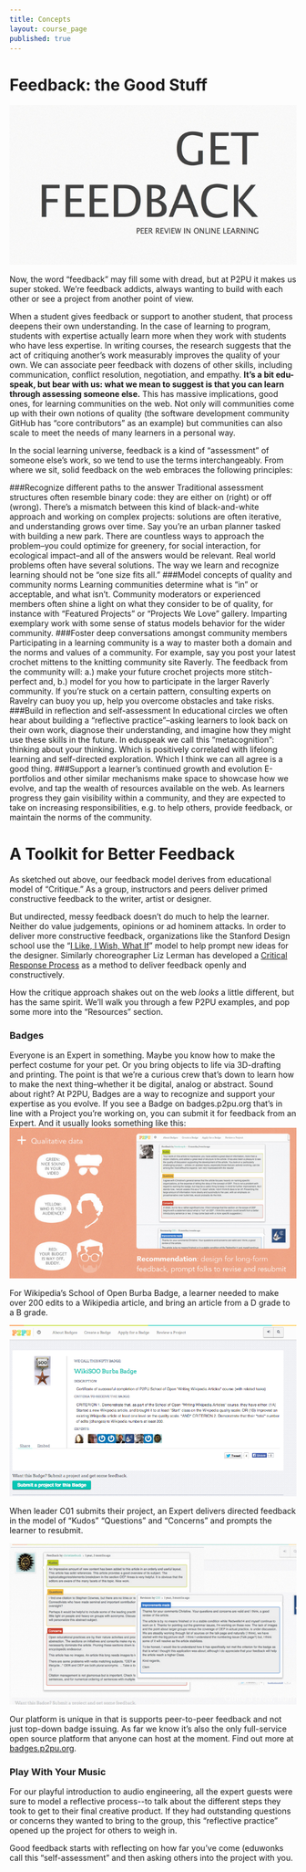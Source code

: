 ```yaml
---
title: Concepts
layout: course_page
published: true
---
```


# Feedback: the Good Stuff
![getfeedback.png](/img/getfeedback.png)

Now, the word “feedback” may fill some with dread, but at P2PU it makes us super stoked. We’re feedback addicts, always wanting to build with each other or see a project from another point of view. 

When a student gives feedback or support to another student, that process deepens their own understanding. In the case of learning to program, students with expertise actually learn more when they work with students who have less expertise. In writing courses, the research suggests that the act of critiquing another’s work measurably improves the quality of your own. We can associate peer feedback with dozens of other skills, including communication, conflict resolution, negotiation, and empathy. **It’s a bit edu-speak, but bear with us: what we mean to suggest is that you can learn through assessing someone else.** This has massive implications, good ones, for learning communities on the web. Not only will communities come up with their own notions of quality (the software development community GitHub has “core contributors” as an example) but communities can also scale to meet the needs of many learners in a personal way.

In the social learning universe, feedback is a kind of “assessment” of someone else’s work, so we tend to use the terms interchangeably. From where we sit, solid feedback on the web embraces the following principles:

###Recognize different paths to the answer
Traditional assessment structures often resemble binary code: they are either on (right) or off (wrong). There’s a mismatch between this kind of black-and-white approach and working on complex projects: solutions are often iterative, and understanding grows over time. Say you’re an urban planner tasked with building a new park. There are countless ways to approach the problem–you could optimize for greenery, for social interaction, for ecological impact–and all of the answers would be relevant. Real world problems often have several solutions. The way we learn and recognize learning should not be “one size fits all.”
###Model concepts of quality and community norms 
Learning communities determine what is “in” or acceptable, and what isn’t. Community moderators or experienced members often shine a light on what they consider to be of quality, for instance with “Featured Projects” or “Projects We Love” gallery. Imparting exemplary work with some sense of status models behavior for the wider community.
###Foster deep conversations amongst community members
Participating in a learning community is a way to master both a domain and the norms and values of a community. For example, say you post your latest crochet mittens to the knitting community site Raverly. The feedback from the community will: a.) make your future crochet projects more stitch-perfect and, b.) model for you how to participate in the larger Raverly community. If you’re stuck on a certain pattern, consulting experts on Ravelry can buoy you up, help you overcome obstacles and take risks.
###Build in reflection and self-assessment 
In educational circles we often hear about building a “reflective practice”–asking learners to look back on their own work, diagnose their understanding, and imagine how they might use these skills in the future. In eduspeak we call this “metacognition”: thinking about your thinking. Which is positively correlated with lifelong learning and self-directed exploration. Which I think we can all agree is a good thing.
###Support a learner’s continued growth and evolution 
E-portfolios and other similar mechanisms make space to showcase how we evolve, and tap the wealth of resources available on the web. As learners progress they gain visibility within a community, and they are expected to take on increasing responsibilities, e.g. to help others, provide feedback, or maintain the norms of the community.

# A Toolkit for Better Feedback

As sketched out above, our feedback model derives from educational model of “Critique.” As a group, instructors and peers deliver primed constructive feedback to the writer, artist or designer. 

But undirected, messy feedback doesn’t do much to help the learner. Neither do value judgements, opinions or ad hominem attacks. In order to deliver more constructive feedback, organizations like the Stanford Design school use the “[I Like, I Wish, What If](http://dschool.stanford.edu/wp-content/themes/dschool/method-cards/i-like-i-wish-what-if.pdf)” model to help prompt new ideas for the designer. Similarly choreographer Liz Lerman has developed a [Critical Response Process](http://www.lizlerman.com/crpLL.html) as a method to deliver feedback openly and constructively. 

How the critique approach shakes out on the web *looks* a little different, but has the same spirit. We’ll walk you through a few P2PU examples, and pop some more into the “Resources” section.

### Badges
Everyone is an Expert in something. Maybe you know how to make the perfect costume for your pet. Or you bring objects to life via 3D-drafting and printing. The point is that we’re a curious crew that’s down to learn how to make the next thing–whether it be digital, analog or abstract. Sound about right?
At P2PU, Badges are a way to recognize and support your expertise as you evolve. If you see a Badge on badges.p2pu.org that’s in line with a Project you’re working on, you can submit it for feedback from an Expert. And it usually looks something like this:
![qualfeedback.png](/img/qualfeedback.png)


For Wikipedia’s School of Open Burba Badge, a learner needed to make over 200 edits to a Wikipedia article, and bring an article from a D grade to a B grade. 

![wikisooba.png](/img/wikisooba.png)

When leader C01 submits their project, an Expert delivers directed feedback in the model of “Kudos” “Questions” and “Concerns” and prompts the learner to resubmit.

![badges.png](/img/badges.png)

Our platform is unique in that is supports peer-to-peer feedback and not just top-down badge issuing. As far we know it’s also the only full-service open source platform that anyone can host at the moment. Find out more at [badges.p2pu.org](badges.p2pu.org).

### Play With Your Music
For our playful introduction to audio engineering, all the expert guests were sure to model a reflective process--to talk about the different steps they took to get to their final creative product. If they had outstanding questions or concerns they wanted to bring to the group, this “reflective practice” opened up the project for others to weigh in.



Good feedback starts with reflecting on how far you’ve come (eduwonks call this “self-assessment” and then asking others into the project with you.